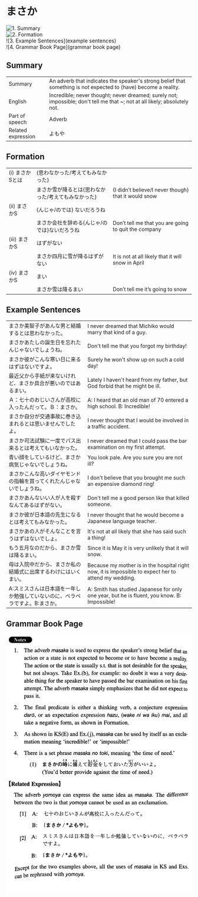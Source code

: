 # まさか

![1. Summary](summary)<br>
![2. Formation](formation)<br>
![3. Example Sentences](example sentences)<br>
![4. Grammar Book Page](grammar book page)<br>


## Summary

<table><tr>   <td>Summary</td>   <td>An adverb that indicates the speaker's strong belief that something is not expected to (have) become a reality.</td></tr><tr>   <td>English</td>   <td>Incredible; never thought; never dreamed; surely not; impossible; don't tell me that ~; not at all likely; absolutely not.</td></tr><tr>   <td>Part of speech</td>   <td>Adverb</td></tr><tr>   <td>Related expression</td>   <td>よもや</td></tr></table>

## Formation

<table class="table"><tbody><tr class="tr head"><td class="td"><span class="numbers">(i)</span> <span class="concept">まさか</span><span class="bold">Sとは</span></td><td class="td"><span class="concept"></span><span>{思わなかった/考えてもみなかった}</span></td><td class="td"></td></tr><tr class="tr"><td class="td"></td><td class="td"><span class="concept">まさか</span><span>雪が降るとは{思わなかった/考えてもみなかった}</span></td><td class="td"><span>{I didn’t believe/I never though} that it would snow</span></td></tr><tr class="tr head"><td class="td"><span class="numbers">(ii)</span> <span class="concept">まさか</span><span class="bold">S</span></td><td class="td"><span class="concept"></span><span>{んじゃ/のでは} ないだろうね</span></td><td class="td"></td></tr><tr class="tr"><td class="td"></td><td class="td"><span class="concept">まさか</span><span>会社を辞める{んじゃ/のでは}ないだろうね</span></td><td class="td"><span>Don’t tell me that you are going to quit the company</span></td></tr><tr class="tr head"><td class="td"><span class="numbers">(iii)</span> <span class="concept">まさか</span><span class="bold">S</span></td><td class="td"><span class="concept"></span><span>はずがない</span></td><td class="td"></td></tr><tr class="tr"><td class="td"></td><td class="td"><span class="concept">まさか</span><span>四月に雪が降るはずがない</span></td><td class="td"><span>It is not at all likely that it will snow in April</span></td></tr><tr class="tr head"><td class="td"><span class="numbers">(iv)</span> <span class="concept">まさか</span><span class="bold">S</span></td><td class="td"><span class="concept"></span><span>まい</span></td><td class="td"></td></tr><tr class="tr"><td class="td"></td><td class="td"><span class="concept">まさか</span><span>雪は降るまい</span></td><td class="td"><span>Don’t tell me it’s going to snow</span></td></tr></tbody></table>

## Example Sentences

<table><tr>   <td>まさか美智子があんな男と結婚するとは思わなかった。</td>   <td>I never dreamed that Michiko would marry that kind of a guy.</td></tr><tr>   <td>まさかあたしの誕生日を忘れたんじゃないでしょうね。</td>   <td>Don't tell me that you forgot my birthday!</td></tr><tr>   <td>まさか彼がこんな寒い日に来るはずはないですよ。</td>   <td>Surely he won't show up on such a cold day!</td></tr><tr>   <td>最近父から手紙が来ないけれど、まさか具合が悪いのではあるまい。</td>   <td>Lately I haven't heard from my father, but God forbid that he might be ill.</td></tr><tr>   <td>Ａ：七十のおじいさんが高校に入ったんだって。Ｂ：まさか。</td>   <td>A: I heard that an old man of 70 entered a high school.  B: Incredible!</td></tr><tr>   <td>まさか自分が交通事故に巻き込まれるとは思いませんでしたよ。</td>   <td>I never thought that I would be involved in a traffic accident.</td></tr><tr>   <td>まさか司法試験に一度でパス出来るとは考えてもいなかった。</td>   <td>I never dreamed that I could pass the bar examination on my first attempt.</td></tr><tr>   <td>青い顔をしているけど、まさか病気じゃないでしょうね。</td>   <td>You look pale. Are you sure you are not ill?</td></tr><tr>   <td>まさかこんな高いダイヤモンドの指輪を買ってくれたんじゃないでしょうね。</td>   <td>I don't believe that you brought me such an expensive diamond ring!</td></tr><tr>   <td>まさかあんないい人が人を殺すなんてあるはずがない。</td>   <td>Don't tell me a good person like that killed someone.</td></tr><tr>   <td>まさか彼が日本語の先生になるとは考えてもみなかった。</td>   <td>I never thought that he would become a Japanese language teacher.</td></tr><tr>   <td>まさかあの人がそんなことを言うはずはないでしょ。</td>   <td>It's not at all likely that she has said such a thing!</td></tr><tr>   <td>もう五月なのだから、まさか雪は降るまい。</td>   <td>Since it is May it is very unlikely that it will snow.</td></tr><tr>   <td>母は入院中だから、まさか私の結婚式に出席するわけにはいくまい。</td>   <td>Because my mother is in the hospital right now, it is impossible to expect her to attend my wedding.</td></tr><tr>   <td>A:スミスさんは日本語を一年しか勉強していないのに、ペラペラですよ。B:まさか。</td>   <td>A: Smith has studied Japanese for only one year, but he is fluent, you know.   B: Impossible!</td></tr></table>

## Grammar Book Page

![](../img/Intermediateまさか.png)

